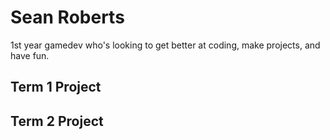 # Sean Roberts
1st year gamedev who's looking to get better at coding, make projects, and have fun.
[
](https://bluemoji.io/cdn-proxy/646218c67da47160c64a84d5/66b3ea5489be478613512121_43.png)

## Term 1 Project

## Term 2 Project
